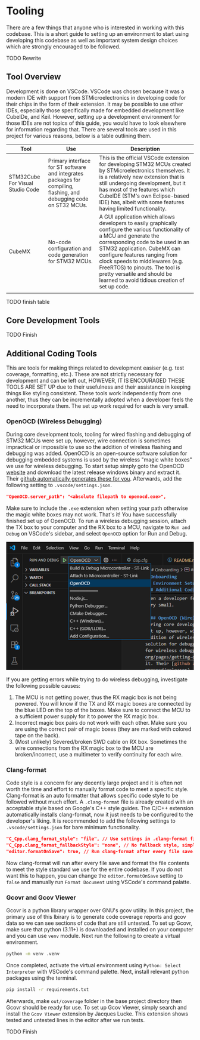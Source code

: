 # Tooling
There are a few things that anyone who is interested in working with this codebase. 
This is a short guide to setting up an environment to start using developing this codebase as well as important system design choices which are strongly encouraged to be followed.

TODO Rewrite

## Tool Overview
Development is done on VSCode. VSCode was chosen because it was a modern IDE with support from STMicroelectronics in developing code for their chips in the form of their extension. 
It may be possible to use other IDEs, especially those specifically made for embedded development like CubeIDe, and Keil. However, setting up a development environment for those IDEs are not topics of this guide, you would have to look elsewhere for information regarding that. There are several tools are used in this project for various reasons, below is a table outlining them.

| Tool | Use | Description |
| --- | --- | --- |
| STM32Cube For Visual Studio Code | Primary interface for ST software and integrates packages for compiling, flashing, and debugging code on ST32 MCUs. | This is the official VSCode extension for developing STM32 MCUs created by STMicroelectronics themselves. It is a relatively new extension that is still undergoing development, but it has most of the features which CubeIDE (STM's own Eclipse-based IDE) has, albeit with some features having limited functionality. |
| CubeMX | No-code configuration and code generation for STM32 MCUs. | A GUI application which allows developers to easily graphically configure the various functionality of a MCU and generate the corresponding code to be used in an STM32 application. CubeMX can configure features ranging from clock speeds to middlewares (e.g. FreeRTOS) to pinouts. The tool is pretty versatile and should be learned to avoid tidious creation of set up code. |
|||

TODO finish table

## Core Development Tools

TODO Finish

## Additional Coding Tools
This are tools for making things related to development easiser (e.g. test coverage, formatting, etc.). These are not strictly necessary for development and can be left out, HOWEVER, IT IS ENCOURAGED THESE TOOLS ARE SET UP due to their usefulness and their assistance in keeping things like styling consistent. 
These tools work independently from one another, thus they can be incrementally adopted when a developer feels the need to incorporate them. The set up work required for each is very small.

### OpenOCD (Wireless Debugging)
During core development tools, tooling for wired flashing and debugging of STM32 MCUs were set up, however, wire connection is sometimes impractical or impossible to use so the addition of wireless flashing and debugging was added. OpenOCD is an open-source software solution for debugging embedded systems is used by the wireless "magic white boxes" we use for wireless debugging. To start setup simply goto the OpenOCD [website](https://openocd.org/pages/getting-openocd.html) and download the latest release windows binary and extract it. Their [github automatically generates these for you](https://github.com/openocd-org/openocd/releases). Afterwards, add the following setting to `.vscode/settings.json`.

```json
"OpenOCD.server_path": "<absolute filepath to openocd.exe>",
```

Make sure to include the `.exe` extension when setting your path otherwise the magic white boxes may not work. That's it! You have successfully finished set up of OpenOCD. To run a wireless debugging session, attach the TX box to your computer and the RX box to a MCU, navigate to `Run and Debug` on VSCode's sidebar, and select `OpenOCD` option for Run and Debug.

![something](figures/running_wireless_debug.png)

If you are getting errors while trying to do wireless debugging, investigate the following possible causes:
 1. The MCU is not getting power, thus the RX magic box is not being powered. You will know if the TX and RX magic boxes are connected by the blue LED on the top of the boxes. Make sure to connect the MCU to a sufficient power supply for it to power the RX magic box.
 2. Incorrect magic box pairs do not work with each other. Make sure you are using the correct pair of magic boxes (they are marked with colored tape on the back).
 3. (Most unlikely) Severed/broken SWD cable on RX box. Sometimes the wire connections from the RX magic box to the MCU are broken/incorrect, use a multimeter to verify continuity for each wire.

### Clang-format
Code style is a concern for any decently large project and it is often not worth the time and effort to manually format code to meet a specific style. Clang-format is an auto formatter that allows specific code style to be followed without much effort. A `.clang-format` file is already created with an acceptable style based on Google's C++ style guides. The C/C++ extension automatically installs clang-format, now it just needs to be configured to the developer's liking. It is recommended to add the following settings to `.vscode/settings.json` for bare minimum functionality.

```json
"C_Cpp.clang_format_style": "file", // Use settings in .clang-format file.
"C_Cpp.clang_format_fallbackStyle": "none", // No fallback style, simply leave it be.
"editor.formatOnSave": true, // Run clang-format after every file save.
```

Now clang-format will run after every file save and format the file contents to meet the style standard we use for the entire codebase. If you do not want this to happen, you can change the `editor.formatOnSave` setting to `false` and manually run `Format Document` using VSCode's command palatte.

### Gcovr and Gcov Viewer
Gcovr is a python library wrapper over GNU's gcov utility. In this project, the primary use of this lbirary is to generate code coverage reports and gcov data so we can see sections of code that are still untested. To set up Gcovr, make sure that python (3.11+) is downloaded and installed on your computer and you can use `venv` module. Next run the following to create a virtual environment.

```bash
python -m venv .venv
```

Once completed, activate the virtual environment using `Python: Select Interpreter` with VSCode's command palette. Next, install relevant python packages using the terminal.

```bash
pip install -r requirements.txt
```

Afterwards, make `out/coverage` folder in the base project directory then Gcovr should be ready for use. To set up Gcov Viewer, simply search and install the `Gcov Viewer` extension by Jacques Lucke. This extension shows tested and untested lines in the editor after we run tests. 

TODO Finish